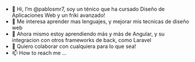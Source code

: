 - 👋 Hi, I’m @pablosmr7, soy un ténico que ha cursado Diseño de Aplicaciones Web y un friki avanzado!
- 👀 Me interesa aprender mas lenguajes, y mejorar mis tecnicas de diseño web 
- 🌱 Ahora mismo estoy aprendiendo más y más de Angular, y su integracion con otros frameworks de back, como Laravel
- 💞️ Quiero colaborar con cualquiera para lo que sea!
- 📫 How to reach me ...

<!---
pablosmr7/pablosmr7 is a ✨ special ✨ repository because its `README.md` (this file) appears on your GitHub profile.
You can click the Preview link to take a look at your changes.
--->
